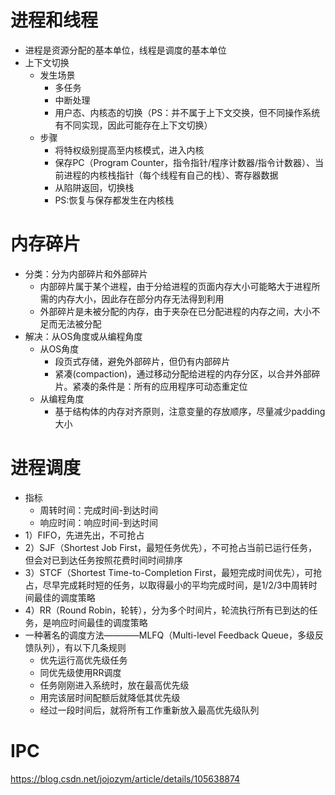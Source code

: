 # 进程和线程
  - 进程是资源分配的基本单位，线程是调度的基本单位
  - 上下文切换
    - 发生场景
      - 多任务
      - 中断处理
      - 用户态、内核态的切换（PS：并不属于上下文交换，但不同操作系统有不同实现，因此可能存在上下文切换）
    - 步骤
      - 将特权级别提高至内核模式，进入内核
      - 保存PC（Program Counter，指令指针/程序计数器/指令计数器）、当前进程的内核栈指针（每个线程有自己的栈）、寄存器数据
      - 从陷阱返回，切换栈
      - PS:恢复与保存都发生在内核栈


# 内存碎片
  - 分类：分为内部碎片和外部碎片
    - 内部碎片属于某个进程，由于分给进程的页面内存大小可能略大于进程所需的内存大小，因此存在部分内存无法得到利用
    - 外部碎片是未被分配的内存，由于夹杂在已分配进程的内存之间，大小不足而无法被分配
  - 解决：从OS角度或从编程角度
    - 从OS角度
      - 段页式存储，避免外部碎片，但仍有内部碎片
      - 紧凑(compaction)，通过移动分配给进程的内存分区，以合并外部碎片。紧凑的条件是：所有的应用程序可动态重定位
    - 从编程角度
      - 基于结构体的内存对齐原则，注意变量的存放顺序，尽量减少padding大小
# 进程调度
  - 指标
    - 周转时间：完成时间-到达时间
    - 响应时间：响应时间-到达时间
  - 1）FIFO，先进先出，不可抢占
  - 2）SJF（Shortest Job First，最短任务优先），不可抢占当前已运行任务，但会对已到达任务按照花费时间时间排序
  - 3）STCF（Shortest Time-to-Completion First，最短完成时间优先），可抢占，尽早完成耗时短的任务，以取得最小的平均完成时间，是1/2/3中周转时间最佳的调度策略
  - 4）RR（Round Robin，轮转），分为多个时间片，轮流执行所有已到达的任务，是响应时间最佳的调度策略
  - 一种著名的调度方法————MLFQ（Multi-level Feedback Queue，多级反馈队列），有以下几条规则
    - 优先运行高优先级任务
    - 同优先级使用RR调度
    - 任务刚刚进入系统时，放在最高优先级
    - 用完该层时间配额后就降低其优先级
    - 经过一段时间后，就将所有工作重新放入最高优先级队列
# IPC
  https://blog.csdn.net/jojozym/article/details/105638874
